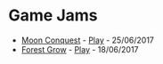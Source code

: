 # Game Jams

- [Moon Conquest](https://github.com/xviniette/GameJams/tree/gh-pages/MoonConquest "Moon Conquest") -  [Play](https://xviniette.itch.io/moon-conquest "Play")  - 25/06/2017
- [Forest Grow](https://github.com/xviniette/GameJams/tree/gh-pages/ForestGrow "Forest Grow") -  [Play](https://xviniette.itch.io/forest-grow "Play")  - 18/06/2017
